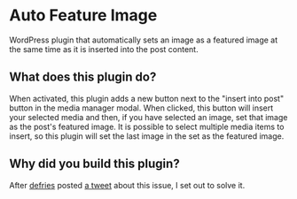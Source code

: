 Auto Feature Image
==================

WordPress plugin that automatically sets an image as a featured image at the same time as it is inserted into the post content.

## What does this plugin do?

When activated, this plugin adds a new button next to the "insert into post" button in the media manager modal. When clicked, this button will insert your selected media and then, if you have selected an image, set that image as the post's featured image. It is possible to select multiple media items to insert, so this plugin will set the last image in the set as the featured image.

## Why did you build this plugin?

After [defries](https://github.com/defries) posted [a tweet](https://twitter.com/DeFries/status/481754387329875968) about this issue, I set out to solve it.